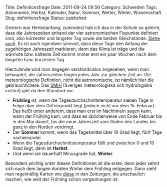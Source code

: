 Title: Definitionsfrage
Date: 2011-09-24 09:56
Category: Schweden
Tags: Astronomie, Herbst, Kalender, Natur, Sommer, Wetter, Winter, Wissenschaft
Slug: definitionsfrage
Status: published

Gestern war Herbstanfang; zumindest hab ich das in der Schule so
gelernt, dass die Jahreszeiten anhand der vier astronomischen Fixpunkte
definiert sind, also kürzester und längster Tag sowie die beiden
Gleichstände. [Siehe
auch](http://www.fiket.de/2006/11/04/schatten-und-licht/). Es ist auch
irgendwie sinnvoll, dass diese Tage den Anfang der zugehörigen
Jahreszeit markieren, denn das Klima ist träge und die wärmste bzw.
kälteste Zeit kommt immer erst ein paar Wochen nach dem längsten bzw.
kürzesten Tag.

Hierzulande wird man dagegen verständnislos angesehen, wenn man
behauptet, die Jahreszeiten fingen jedes Jahr zur gleichen Zeit an. Die
meteorologische Definition, nicht die astronomische, ist nämlich hier
die gebräuchlichere. Das [SMHI](http://www.smhi.se/) (Sveriges
meteorologiska och hydrologiska institut) gibt da den Standard vor:

-   **Frühling** ist, wenn die Tagesdurchschnittstemperatur sieben Tage
    in Folge über dem Gefrierpunkt liegt (jedoch nicht vor dem 15.
    Februar). Das heißt unter anderem, dass man erst im Nachhinein sagen
    kann, wann der Frühling kam, und dass es üblicherweise von Ende
    Februar bis in den Mai dauert, bis die neue Jahreszeit vom Süden des
    Landes bis ganz in den Norden vordringt.
-   Der **Sommer** kommt, wenn das Tagesmittel über 10 Grad liegt, fünf
    Tage nacheinander.
-   Wenn die Tagesdurchschnittstemperatur fällt und zwischen 0 und 10
    Grad liegt, dann ist **Herbst**.
-   Und wenn sie dauerhaft Minusgrade hat, **Winter**.

Besonders wichtig unter diesen Definitionen ist die erste, denn jeder
sehnt sich nach dem langen dunklen Winter dem Frühling entgegen. Dann
sieht man regelmäßig Karten wie
[diese](http://www.smhi.se/kunskapsbanken/meteorologi/var-1.1080) in den
Zeitungen, die anschaulich machen, wie weit der Frühling schon
vorgedrungen ist.

